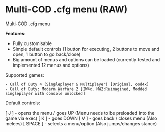 # Multi-COD .cfg menu (RAW)

Multi-COD .cfg menu

**Features:** 

- Fully customisable
- Simple default controls (1 button for executing, 2 buttons to move and open, 1 button to go back/close)
- Big amount of menus and options can be loaded (currently tested and implemented 12 menus and options)

Supported games:
~~~~
- Call of Duty 4 (Singleplayer & Multiplayer) [Original, cod4x]
- Call of Duty: Modern Warfare 2 [IW4x, MW2:Reimagined, Modded singleplayer with console unlocked]
~~~~

Default controls:

[ J ] - opens the menu / goes UP (Menu needs to be preloaded into the game via exec)
[ K ] - goes DOWN
[ V ] - goes back / closes menu (Also melees)
[ SPACE ] - selects a menu/option (Also jumps/changes stance)
